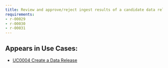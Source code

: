 ```yaml
---
title: Review and approve/reject ingest results of a candidate data release
requirements:
- r-00029
- r-00030
- r-00031
---
```


## Appears in Use Cases:

-   [UC0004 Create a Data Release](../use-cases/uc0004-create-a-data-release.md)
